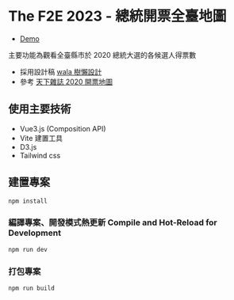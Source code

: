 # The F2E 2023 - 總統開票全臺地圖

- [Demo](https://hsiao-i.github.io/invoicing-map/)

主要功能為觀看全臺縣市於 2020 總統大選的各候選人得票數

- 採用設計稿 [wala 樹懶設計](https://2023.thef2e.com/users/12061579704049918951)
- 參考 [天下雜誌 2020 開票地圖](https://web.cw.com.tw/2020-taiwan-presidential-election/)

## 使用主要技術

- Vue3.js (Composition API)
- Vite 建置工具
- D3.js
- Tailwind css

## 建置專案

```sh
npm install
```

### 編譯專案、開發模式熱更新 Compile and Hot-Reload for Development

```sh
npm run dev
```

### 打包專案

```sh
npm run build
```
